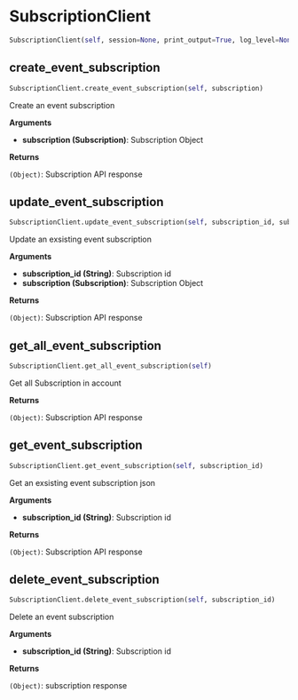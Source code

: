 <h1 id="spotinst_sdk.clients.subscription.SubscriptionClient">SubscriptionClient</h1>

```python
SubscriptionClient(self, session=None, print_output=True, log_level=None, user_agent=None)
```

<h2 id="spotinst_sdk.clients.subscription.SubscriptionClient.create_event_subscription">create_event_subscription</h2>

```python
SubscriptionClient.create_event_subscription(self, subscription)
```

Create an event subscription

__Arguments__

- __subscription (Subscription)__: Subscription Object

__Returns__

`(Object)`: Subscription API response

<h2 id="spotinst_sdk.clients.subscription.SubscriptionClient.update_event_subscription">update_event_subscription</h2>

```python
SubscriptionClient.update_event_subscription(self, subscription_id, subscription)
```

Update an exsisting event subscription

__Arguments__

- __subscription_id (String)__: Subscription id
- __subscription (Subscription)__: Subscription Object

__Returns__

`(Object)`: Subscription API response

<h2 id="spotinst_sdk.clients.subscription.SubscriptionClient.get_all_event_subscription">get_all_event_subscription</h2>

```python
SubscriptionClient.get_all_event_subscription(self)
```

Get all Subscription in account

__Returns__

`(Object)`: Subscription API response

<h2 id="spotinst_sdk.clients.subscription.SubscriptionClient.get_event_subscription">get_event_subscription</h2>

```python
SubscriptionClient.get_event_subscription(self, subscription_id)
```

Get an exsisting event subscription json

__Arguments__

- __subscription_id (String)__: Subscription id

__Returns__

`(Object)`: Subscription API response

<h2 id="spotinst_sdk.clients.subscription.SubscriptionClient.delete_event_subscription">delete_event_subscription</h2>

```python
SubscriptionClient.delete_event_subscription(self, subscription_id)
```

Delete an event subscription

__Arguments__

- __subscription_id (String)__: Subscription id

__Returns__

`(Object)`: subscription response

